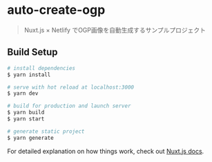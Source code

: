 # auto-create-ogp

> Nuxt.js × Netlify でOGP画像を自動生成するサンプルプロジェクト

## Build Setup

``` bash
# install dependencies
$ yarn install

# serve with hot reload at localhost:3000
$ yarn dev

# build for production and launch server
$ yarn build
$ yarn start

# generate static project
$ yarn generate
```

For detailed explanation on how things work, check out [Nuxt.js docs](https://nuxtjs.org).
